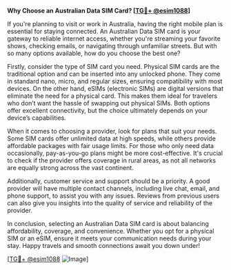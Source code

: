 **Why Choose an Australian Data SIM Card? [[TG💪+ @esim1088](https://t.me/s/esim1088)]**

If you're planning to visit or work in Australia, having the right mobile plan is essential for staying connected. An Australian Data SIM card is your gateway to reliable internet access, whether you're streaming your favorite shows, checking emails, or navigating through unfamiliar streets. But with so many options available, how do you choose the best one?

Firstly, consider the type of SIM card you need. Physical SIM cards are the traditional option and can be inserted into any unlocked phone. They come in standard nano, micro, and regular sizes, ensuring compatibility with most devices. On the other hand, eSIMs (electronic SIMs) are digital versions that eliminate the need for a physical card. This makes them ideal for travelers who don’t want the hassle of swapping out physical SIMs. Both options offer excellent connectivity, but the choice ultimately depends on your device’s capabilities.

When it comes to choosing a provider, look for plans that suit your needs. Some SIM cards offer unlimited data at high speeds, while others provide affordable packages with fair usage limits. For those who only need data occasionally, pay-as-you-go plans might be more cost-effective. It's crucial to check if the provider offers coverage in rural areas, as not all networks are equally strong across the vast continent.

Additionally, customer service and support should be a priority. A good provider will have multiple contact channels, including live chat, email, and phone support, to assist you with any issues. Reviews from previous users can also give you insights into the quality of service and reliability of the provider.

In conclusion, selecting an Australian Data SIM card is about balancing affordability, coverage, and convenience. Whether you opt for a physical SIM or an eSIM, ensure it meets your communication needs during your stay. Happy travels and smooth connections await you down under!

[[TG💪+ @esim1088](https://t.me/s/esim1088) ![Image](https://i.postimg.cc/Y0z9fWf4/image.png)]